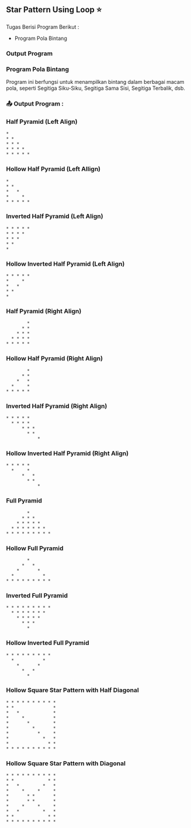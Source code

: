 ## Star Pattern Using Loop ⭐

Tugas Berisi Program Berikut :

- Program Pola Bintang

### Output Program

### Program Pola Bintang

Program ini berfungsi untuk menampilkan bintang dalam berbagai macam pola, seperti Segitiga Siku-Siku, Segitiga Sama Sisi, Segitiga Terbalik, dsb.

### 📤 Output Program :

### Half Pyramid (Left Align)

    *
    * *
    * * *
    * * * *
    * * * * *

### Hollow Half Pyramid (Left Allign)

    *
    * *
    *   *
    *     *
    * * * * *

### Inverted Half Pyramid (Left Align)

    * * * * *
    * * * *
    * * *
    * *
    *

### Hollow Inverted Half Pyramid (Left Align)

    * * * * *
    *     *
    *   *
    * *
    *

### Half Pyramid (Right Align)

            *
          * *
        * * *
      * * * *
    * * * * *

### Hollow Half Pyramid (Right Align)

            *
          * *
        *   *
      *     *
    * * * * *

### Inverted Half Pyramid (Right Align)

    * * * * *
      * * * *
    	  * * *
    	    * *
    		    *

### Hollow Inverted Half Pyramid (Right Align)

    * * * * *
      *     *
    	  *   *
    	    * *
    		    *

### Full Pyramid

            *
          * * *
        * * * * *
      * * * * * * *
    * * * * * * * * *

### Hollow Full Pyramid

            *
          *   *
        *       *
      *           *
    * * * * * * * * *

### Inverted Full Pyramid

    * * * * * * * * *
      * * * * * * *
        * * * * *
          * * *
            *

### Hollow Inverted Full Pyramid

    * * * * * * * * *
      *           *
        *       *
          *   *
            *

### Hollow Square Star Pattern with Half Diagonal

    * * * * * * * * * *
    * *               *
    *   *             *
    *     *           *
    *       *         *
    *         *       *
    *           *     *
    *             *   *
    *               * *
    * * * * * * * * * *

### Hollow Square Star Pattern with Diagonal

    * * * * * * * * * *
    * *             * *
    *   *         *   *
    *     *     *     *
    *       * *       *
    *       * *       *
    *     *     *     *
    *   *         *   *
    * *             * *
    * * * * * * * * * *
